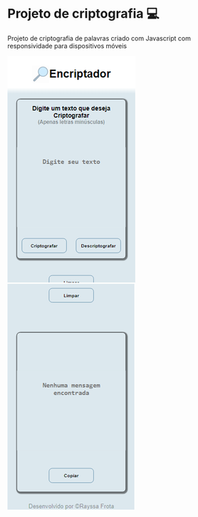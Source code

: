 # Projeto de criptografia :computer:
Projeto de criptografia de palavras criado com Javascript com responsividade para dispositivos móveis


![Demonstração](/src/img/Captura%20de%20tela%202024-07-20%20183230.png)
![Demosntração](/src/img/Captura%20de%20tela%202024-07-20%20183354.png)

